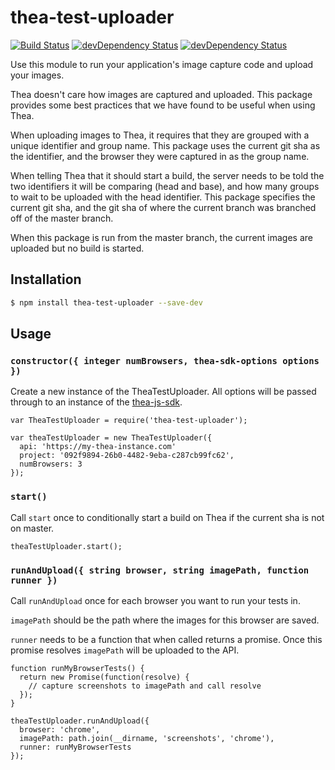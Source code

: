 # thea-test-uploader

[![Build Status](https://travis-ci.org/thea-diffing/thea-test-uploader.svg)](https://travis-ci.org/thea-diffing/thea-test-uploader)
[![devDependency Status](https://david-dm.org/thea-diffing/thea-test-uploader.svg)](https://david-dm.org/thea-diffing/thea-test-uploader#info=devDependencies)
[![devDependency Status](https://david-dm.org/thea-diffing/thea-test-uploader/dev-status.svg)](https://david-dm.org/thea-diffing/thea-test-uploader#info=devDependencies)

Use this module to run your application's image capture code and upload your images.

Thea doesn't care how images are captured and uploaded. This package provides some best practices that we have found to be useful when using Thea.

When uploading images to Thea, it requires that they are grouped with a unique identifier and group name. This package uses the current git sha as the identifier, and the browser they were captured in as the group name.

When telling Thea that it should start a build, the server needs to be told the two identifiers it will be comparing (head and base), and how many groups to wait to be uploaded with the head identifier. This package specifies the current git sha, and the git sha of where the current branch was branched off of the master branch.

When this package is run from the master branch, the current images are uploaded but no build is started.

## Installation

```sh
$ npm install thea-test-uploader --save-dev
```

## Usage


### `constructor({ integer numBrowsers, thea-sdk-options options })`

Create a new instance of the TheaTestUploader. All options will be passed through to an instance of the [thea-js-sdk](https://github.com/thea-diffing/thea-js-sdk).

```
var TheaTestUploader = require('thea-test-uploader');

var theaTestUploader = new TheaTestUploader({
  api: 'https://my-thea-instance.com'
  project: '092f9894-26b0-4482-9eba-c287cb99fc62',
  numBrowsers: 3
});
```

### `start()`

Call `start` once to conditionally start a build on Thea if the current sha is not on master.

```
theaTestUploader.start();
```

### `runAndUpload({ string browser, string imagePath, function runner })`

Call `runAndUpload` once for each browser you want to run your tests in.

`imagePath` should be the path where the images for this browser are saved.

`runner` needs to be a function that when called returns a promise. Once this promise resolves `imagePath` will be uploaded to the API.

```
function runMyBrowserTests() {
  return new Promise(function(resolve) {
    // capture screenshots to imagePath and call resolve
  });
}

theaTestUploader.runAndUpload({
  browser: 'chrome',
  imagePath: path.join(__dirname, 'screenshots', 'chrome'),
  runner: runMyBrowserTests
});
```

